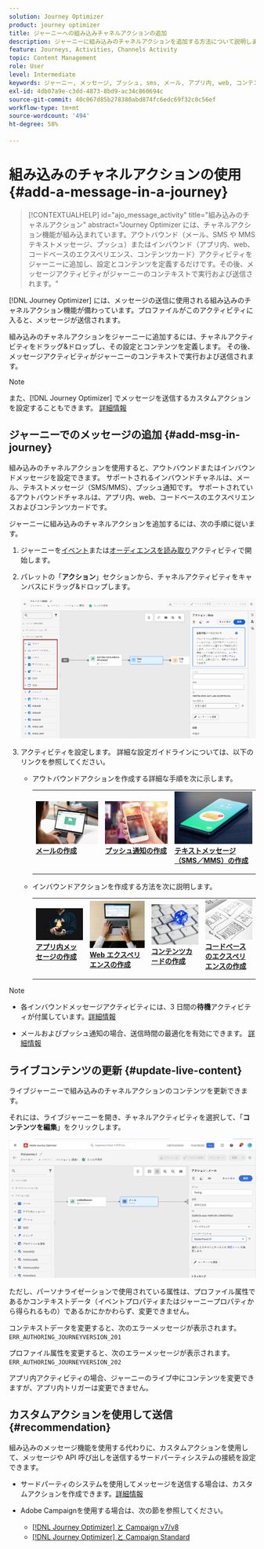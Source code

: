 ```yaml
---
solution: Journey Optimizer
product: journey optimizer
title: ジャーニーへの組み込みチャネルアクションの追加
description: ジャーニーに組み込みのチャネルアクションを追加する方法について説明します。
feature: Journeys, Activities, Channels Activity
topic: Content Management
role: User
level: Intermediate
keywords: ジャーニー, メッセージ, プッシュ, sms, メール, アプリ内, web, コンテンツカード, コードベースのエクスペリエンス
exl-id: 4db07a9e-c3dd-4873-8bd9-ac34c860694c
source-git-commit: 40c067d85b278380abd874fc6edc69f32c0c56ef
workflow-type: tm+mt
source-wordcount: '494'
ht-degree: 58%

---
```


# 組み込みのチャネルアクションの使用 {#add-a-message-in-a-journey}

>[!CONTEXTUALHELP]
>id="ajo_message_activity"
>title="組み込みのチャネルアクション"
>abstract="Journey Optimizer には、チャネルアクション機能が組み込まれています。アウトバウンド（メール、SMS や MMS テキストメッセージ、プッシュ）またはインバウンド（アプリ内、web、コードベースのエクスペリエンス、コンテンツカード）アクティビティをジャーニーに追加し、設定とコンテンツを定義するだけです。その後、メッセージアクティビティがジャーニーのコンテキストで実行および送信されます。"

[!DNL Journey Optimizer] には、メッセージの送信に使用される組み込みのチャネルアクション機能が備わっています。プロファイルがこのアクティビティに入ると、メッセージが送信されます。

組み込みのチャネルアクションをジャーニーに追加するには、チャネルアクティビティをドラッグ&amp;ドロップし、その設定とコンテンツを定義します。 その後、メッセージアクティビティがジャーニーのコンテキストで実行および送信されます。

>[!NOTE]
>
>また、[!DNL Journey Optimizer] でメッセージを送信するカスタムアクションを設定することもできます。 [詳細情報](#recommendation)

## ジャーニーでのメッセージの追加  {#add-msg-in-journey}

組み込みのチャネルアクションを使用すると、アウトバウンドまたはインバウンドメッセージを設定できます。 サポートされるインバウンドチャネルは、メール、テキストメッセージ（SMS/MMS）、プッシュ通知です。 サポートされているアウトバウンドチャネルは、アプリ内、web、コードベースのエクスペリエンスおよびコンテンツカードです。

ジャーニーに組み込みのチャネルアクションを追加するには、次の手順に従います。

1. ジャーニーを[イベント](general-events.md)または[オーディエンスを読み取り](read-audience.md)アクティビティで開始します。

1. パレットの「**アクション**」セクションから、チャネルアクティビティをキャンバスにドラッグ&amp;ドロップします。

   ![](assets/journey-web-activity.png)


1. アクティビティを設定します。 詳細な設定ガイドラインについては、以下のリンクを参照してください。

   * アウトバウンドアクションを作成する詳細な手順を次に示します。

     <table style="table-layout:fixed">
      <tr style="border: 0;">
      <td>
      <a href="../email/create-email.md">
      <img alt="リード" src="../assets/do-not-localize/email.jpg">
      </a>
      <div><a href="../email/create-email.md"><strong>メールの作成</strong>
      </div>
      <p>
      </td>
      <td>
      <a href="../push/create-push.md">
      <img alt="低頻度" src="../assets/do-not-localize/push.jpg">
      </a>
      <div>
      <a href="../push/create-push.md"><strong>プッシュ通知の作成<strong></a>
      </div>
      <p>
      </td>
      <td>
      <a href="../sms/create-sms.md">
      <img alt="検証" src="../assets/do-not-localize/sms.jpg">
      </a>
      <div>
      <a href="../sms/create-sms.md"><strong>テキストメッセージ（SMS／MMS）の作成</strong></a>
      </div>
      <p>
      </td>
      </tr>
      </table>

   * インバウンドアクションを作成する方法を次に説明します。

     <table style="table-layout:fixed">
      <tr style="border: 0;">
      <td>
      <a href="../in-app/create-in-app.md">
      <img alt="リード" src="../assets/do-not-localize/in-app.jpg">
      </a>
      <div><a href="../in-app/create-in-app.md"><strong>アプリ内メッセージの作成</strong>
      </div>
      <p>
      </td>
      <td>
      <a href="../web/create-web.md">
      <img alt="リード" src="../assets/do-not-localize/web-create.jpg">
      </a>
      <div><a href="../web/create-web.md"><strong>Web エクスペリエンスの作成</strong>
      </div>
      <p>
      </td>
      <td>
      <a href="../content-card/create-content-card.md">
      <img alt="リード" src="../assets/do-not-localize/sms-config.jpg">
      </a>
      <div><a href="../content-card/create-content-card.md"><strong>コンテンツカードの作成</strong>
      </div>
      <p>
      </td>
      <td>
      <a href="../code-based/create-code-based.md">
      <img alt="低頻度" src="../assets/do-not-localize/web-design.jpg">
      </a>
      <div>
      <a href="../code-based/create-code-based.md"><strong>コードベースのエクスペリエンスの作成<strong></a>
      </div>
      <p>
      </td>
      </tr>
      </table>

>[!NOTE]
>
>* 各インバウンドメッセージアクティビティには、3 日間の&#x200B;**待機**&#x200B;アクティビティが付属しています。[詳細情報](wait-activity.md#auto-wait-node)
>
>* メールおよびプッシュ通知の場合、送信時間の最適化を有効にできます。 [詳細情報](send-time-optimization.md)



## ライブコンテンツの更新 {#update-live-content}

ライブジャーニーで組み込みのチャネルアクションのコンテンツを更新できます。

それには、ライブジャーニーを開き、チャネルアクティビティを選択して、「**コンテンツを編集**」をクリックします。

![](assets/add-a-message2.png)

ただし、パーソナライゼーションで使用されている属性は、プロファイル属性であるかコンテキストデータ（イベントプロパティまたはジャーニープロパティから得られるもの）であるかにかかわらず、変更できません。

コンテキストデータを変更すると、次のエラーメッセージが表示されます。`ERR_AUTHORING_JOURNEYVERSION_201`

プロファイル属性を変更すると、次のエラーメッセージが表示されます。`ERR_AUTHORING_JOURNEYVERSION_202`

アプリ内アクティビティの場合、ジャーニーのライブ中にコンテンツを変更できますが、アプリ内トリガーは変更できません。

## カスタムアクションを使用して送信 {#recommendation}

組み込みのメッセージ機能を使用する代わりに、カスタムアクションを使用して、メッセージや API 呼び出しを送信するサードパーティシステムの接続を設定できます。

* サードパーティのシステムを使用してメッセージを送信する場合は、カスタムアクションを作成できます。[詳細情報](../action/action.md)

* Adobe Campaignを使用する場合は、次の節を参照してください。

   * [[!DNL Journey Optimizer] と Campaign v7/v8](../action/acc-action.md)
   * [[!DNL Journey Optimizer] と Campaign Standard](../action/acs-action.md)